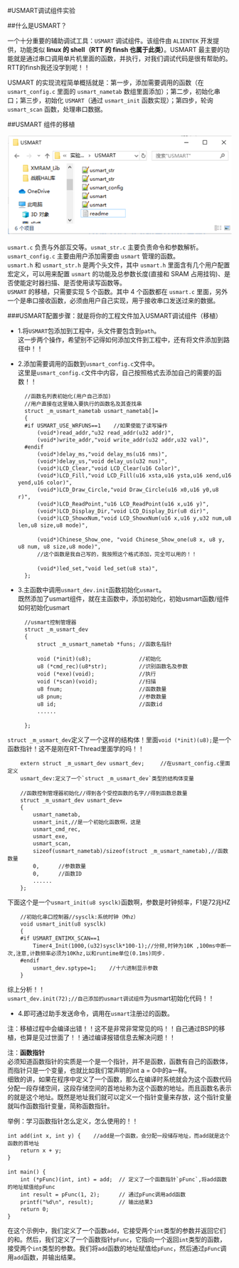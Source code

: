 #USMART调试组件实验

##什么是USMART？

一个十分重要的辅助调试工具：`USMART` 调试组件。该组件由 `ALIENTEK` 开发提供，功能类似 **linux 的 shell（RTT 的 finsh 也属于此类）**。USMART 最主要的功能就是通过串口调用单片机里面的函数，并执行，对我们调试代码是很有帮助的。  
RTT的finsh我还没学到呢！！  

USMART 的实现流程简单概括就是：第一步，添加需要调用的函数（在 `usmart_config.c` 里面的 `usmart_nametab` 数组里面添加）；第二步，初始化串口；第三步，初始化 `USMART`（通过
`usmart_init` 函数实现）；第四步，轮询 `usmart_scan` 函数，处理串口数据。


##USMART 组件的移植

![](figures/USMART_figures/tu1.png)  

`usmart.c` 负责与外部互交等。`usmat_str.c` 主要负责命令和参数解析。`usmart_config.c` 主要由用户添加需要由 `usmart` 管理的函数。  
`usmart.h` 和 `usmart_str.h` 是两个头文件，其中 `usmart.h` 里面含有几个用户配置宏定义，可以用来配置 `usmart` 的功能及总参数长度(直接和 SRAM 占用挂钩)、是否使能定时器扫描、是否使用读写函数等。    
`USMART` 的移植，只需要实现 5 个函数。其中 4 个函数都在 `usmart.c` 里面，另外一个是串口接收函数，必须由用户自己实现，用于接收串口发送过来的数据。

###USMART配置步骤：就是将你的工程文件加入USMART调试组件（移植） 
- 1.将`USMART`包添加到工程中，头文件要包含到`path`。  
这一步两个操作，希望别不记得如何添加文件到工程中，还有将文件添加到路径中！！  
- 2.添加需要调用的函数到`usmart_config.c`文件中。  
这里是`usmart_config.c`文件中内容，自己按照格式去添加自己的需要的函数！！

		//函数名列表初始化(用户自己添加)
		//用户直接在这里输入要执行的函数名及其查找串
		struct _m_usmart_nametab usmart_nametab[]=
		{
		#if USMART_USE_WRFUNS==1 	//如果使能了读写操作
			(void*)read_addr,"u32 read_addr(u32 addr)",
			(void*)write_addr,"void write_addr(u32 addr,u32 val)",	 
		#endif		   
			(void*)delay_ms,"void delay_ms(u16 nms)",
		 	(void*)delay_us,"void delay_us(u32 nus)",	 
			(void*)LCD_Clear,"void LCD_Clear(u16 Color)",
			(void*)LCD_Fill,"void LCD_Fill(u16 xsta,u16 ysta,u16 xend,u16 yend,u16 color)",
			(void*)LCD_Draw_Circle,"void Draw_Circle(u16 x0,u16 y0,u8 r)",
			(void*)LCD_ReadPoint,"u16 LCD_ReadPoint(u16 x,u16 y)",				 
			(void*)LCD_Display_Dir,"void LCD_Display_Dir(u8 dir)",
			(void*)LCD_ShowxNum,"void LCD_ShowxNum(u16 x,u16 y,u32 num,u8 len,u8 size,u8 mode)", 
			
			(void*)Chinese_Show_one, "void Chinese_Show_one(u8 x, u8 y,  u8 num, u8 size,u8 mode)",
			//这个函数是我自己写的，我按照这个格式添加，完全可以用的！！
			
			(void*)led_set,"void led_set(u8 sta)",						
		};	

  
- 3.主函数中调用`usmart_dev.init`函数初始化`usmart`。  
既然添加了usmart组件，就在主函数中，添加初始化，初始usmart函数/组件  
如何初始化usmart  

		//usmart控制管理器
		struct _m_usmart_dev
		{
			struct _m_usmart_nametab *funs;	//函数名指针
		
			void (*init)(u8);				//初始化
			u8 (*cmd_rec)(u8*str);			//识别函数名及参数
			void (*exe)(void); 				//执行 
			void (*scan)(void);             //扫描
			u8 fnum; 				  		//函数数量
			u8 pnum;                        //参数数量
			u8 id;							//函数id
			......

		};
`struct _m_usmart_dev`定义了一个这样的结构体！里面`void (*init)(u8);`是一个函数指针！这不是刚在RT-Thread里面学的吗！！  
  
		extern struct _m_usmart_dev usmart_dev;		//在usmart_config.c里面定义
		usmart_dev:定义了一个`struct _m_usmart_dev`类型的结构体变量

		//函数控制管理器初始化//得到各个受控函数的名字//得到函数总数量
		struct _m_usmart_dev usmart_dev=
		{
			usmart_nametab,
			usmart_init,//是一个初始化函数啊，这是
			usmart_cmd_rec,
			usmart_exe,
			usmart_scan,
			sizeof(usmart_nametab)/sizeof(struct _m_usmart_nametab),//函数数量
			0,	  	//参数数量
			0,	 	//函数ID
			......
		}; 

下面这个是一个`usmart_init(u8 sysclk)`函数啊，参数是时钟频率，F1是72兆HZ

		//初始化串口控制器//sysclk:系统时钟（Mhz）
		void usmart_init(u8 sysclk)
		{
		#if USMART_ENTIMX_SCAN==1
			Timer4_Init(1000,(u32)sysclk*100-1);//分频,时钟为10K ,100ms中断一次,注意,计数频率必须为10Khz,以和runtime单位(0.1ms)同步.
		#endif
			usmart_dev.sptype=1;	//十六进制显示参数
		}

综上分析！！  
`usmart_dev.init(72);//自己添加的usmart调试组件`为usmart初始化代码！！

- 4.即可通过助手发送命令，调用在`usmart`注册过的函数。

注：移植过程中会编译出错！！这不是非常非常常见的吗！！自己通过BSP的移植，也算是见过世面了！！通过编译报错信息去解决问题！！  


注：**函数指针**  
必须知道函数指针的实质是一个是一个指针，并不是函数，函数有自己的函数体，而指针只是一个变量，也就比如我们常声明的int a = 0中的a一样。  
细致的讲，如果在程序中定义了一个函数，那么在编译时系统就会为这个函数代码分配一段存储空间，这段存储空间的首地址称为这个函数的地址。而且函数名表示的就是这个地址。既然是地址我们就可以定义一个指针变量来存放，这个指针变量就叫作函数指针变量，简称函数指针。

举例：学习函数指针怎么定义，怎么使用的！！
  
	int add(int x, int y) {    //add是一个函数，会分配一段储存地址，而add就是这个函数的首地址
	    return x + y;
	}
	
	int main() {
	    int (*pFunc)(int, int) = add;  // 定义了一个函数指针`pFunc`,将add函数的地址赋值给pFunc
	    int result = pFunc(1, 2);      // 通过pFunc调用add函数
	    printf("%d\n", result);        // 输出结果3
	    return 0;
	}

在这个示例中，我们定义了一个函数`add`，它接受两个`int`类型的参数并返回它们的和。然后，我们定义了一个函数指针`pFunc`，它指向一个返回`int`类型的函数，接受两个`int`类型的参数。我们将`add`函数的地址赋值给`pFunc`，然后通过`pFunc`调用`add`函数，并输出结果。




